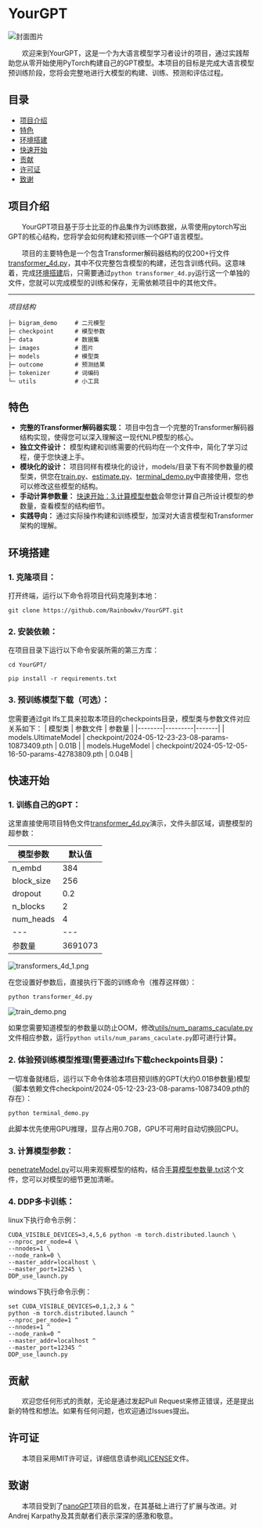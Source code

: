 # YourGPT
![封面图片](https://github.com/Rainbowkv/YourGPT/blob/main/images/Demo.png)

&emsp;&emsp;欢迎来到YourGPT，这是一个为大语言模型学习者设计的项目，通过实践帮助您从零开始使用PyTorch构建自己的GPT模型。本项目的目标是完成大语言模型预训练阶段，您将会完整地进行大模型的构建、训练、预测和评估过程。

## 目录
- [项目介绍](#项目介绍)
- [特色](#特色)
- [环境搭建](#环境搭建)
- [快速开始](#快速开始)
- [贡献](#贡献)
- [许可证](#许可证)
- [致谢](#致谢)

## 项目介绍

&emsp;&emsp;YourGPT项目基于莎士比亚的作品集作为训练数据，从零使用pytorch写出GPT的核心结构，您将学会如何构建和预训练一个GPT语言模型。

&emsp;&emsp;项目的主要特色是一个包含Transformer解码器结构的仅200+行文件[transformer_4d.py](https://github.com/Rainbowkv/YourGPT/blob/main/transformer_4d.py)，其中不仅完整包含模型的构建，还包含训练代码。这意味着，完成[环境搭建](#环境搭建)后，只需要通过`python transformer_4d.py`运行这一个单独的文件，您就可以完成模型的训练和保存，无需依赖项目中的其他文件。

---
*项目结构*
```.
├─ bigram_demo     # 二元模型
├─ checkpoint      # 模型参数
├─ data            # 数据集
├─ images          # 图片
├─ models          # 模型类
├─ outcome         # 预测结果
├─ tokenizer       # 词编码
└─ utils           # 小工具
```

## 特色

- **完整的Transformer解码器实现：** 项目中包含一个完整的Transformer解码器结构实现，使得您可以深入理解这一现代NLP模型的核心。
- **独立文件设计：** 模型构建和训练需要的代码均在一个文件中，简化了学习过程，便于您快速上手。
- **模块化的设计：** 项目同样有模块化的设计，models/目录下有不同参数量的模型类，供您在[train.py](https://github.com/Rainbowkv/YourGPT/blob/main/train.py)、[estimate.py](https://github.com/Rainbowkv/YourGPT/blob/main/estimate.py)、[terminal_demo.py](https://github.com/Rainbowkv/YourGPT/blob/main/terminal_demo.py)中直接使用，您也可以修改这些模型的结构。
- **手动计算参数量：** [快速开始：3.计算模型参数](#caculate_num_params)会带您计算自己所设计模型的参数量，查看模型的结构细节。
- **实践导向：** 通过实际操作构建和训练模型，加深对大语言模型和Transformer架构的理解。

## 环境搭建

### 1. **克隆项目：**
   打开终端，运行以下命令将项目代码克隆到本地：

   `git clone https://github.com/Rainbowkv/YourGPT.git`

### 2. **安装依赖：**
   在项目目录下运行以下命令安装所需的第三方库：

   `cd YourGPT/`

   `pip install -r requirements.txt`

### 3. **预训练模型下载（可选）：**
   您需要通过git lfs工具来拉取本项目的checkpoints目录，模型类与参数文件对应关系如下：
   | 模型类 | 参数文件 | 参数量 |
   |--------|---------|-------|
   | models.UltimateModel | checkpoint/2024-05-12-23-23-08-params-10873409.pth | 0.01B |
   | models.HugeModel | checkpoint/2024-05-12-05-16-50-params-42783809.pth | 0.04B |

## 快速开始

### 1. **训练自己的GPT：**

   这里直接使用项目特色文件[transformer_4d.py](https://github.com/Rainbowkv/YourGPT/blob/main/transformer_4d.py)演示，文件头部区域，调整模型的超参数：
   
   | 模型参数 | 默认值 |
   |----------|-------|
   | n_embd | 384 |
   | block_size | 256 |
   | dropout | 0.2 |
   | n_blocks | 2 |
   | num_heads | 4 |
   |---|---|
   | 参数量 | 3691073 |

   ![transformers_4d_1.png](https://github.com/Rainbowkv/YourGPT/blob/main/images/transformers_4d_1.png)

   在您设置好参数后，直接执行下面的训练命令（推荐这样做）：

   `python transformer_4d.py`

   ![train_demo.png](https://github.com/Rainbowkv/YourGPT/blob/main/images/train_demo.png)
   
   
   如果您需要知道模型的参数量以防止OOM，修改[utils/num_params_caculate.py](https://github.com/Rainbowkv/YourGPT/blob/main/utils/num_params_caculate.py)文件相应参数，运行`python utils/num_params_caculate.py`即可进行计算。

<a id="try_predic"></a>

### 2. **体验预训练模型推理(需要通过lfs下载checkpoints目录)：**

   一切准备就绪后，运行以下命令体验本项目预训练的GPT(大约0.01B参数量)模型（脚本依赖文件checkpoint/2024-05-12-23-23-08-params-10873409.pth的存在）：

   `python terminal_demo.py`

   此脚本优先使用GPU推理，显存占用0.7GB，GPU不可用时自动切换回CPU。

<a id="caculate_num_params"></a>

### 3. **计算模型参数：**

   [penetrateModel.py](https://github.com/Rainbowkv/YourGPT/blob/main/penetrateModel.py)可以用来观察模型的结构，结合[手算模型参数量.txt](https://github.com/Rainbowkv/YourGPT/blob/main/手算模型参数量.txt)这个文件，您可以对模型的细节更加清晰。

### 4. **DDP多卡训练：**

   linux下执行命令示例：
   ```
   CUDA_VISIBLE_DEVICES=3,4,5,6 python -m torch.distributed.launch \
   --nproc_per_node=4 \
   --nnodes=1 \
   --node_rank=0 \
   --master_addr=localhost \
   --master_port=12345 \
   DDP_use_launch.py
   ```

   windows下执行命令示例：
   ```
   set CUDA_VISIBLE_DEVICES=0,1,2,3 & ^
   python -m torch.distributed.launch ^
   --nproc_per_node=1 ^
   --nnodes=1 ^
   --node_rank=0 ^
   --master_addr=localhost ^
   --master_port=12345 ^
   DDP_use_launch.py
   ```

## 贡献

&emsp;&emsp;欢迎您任何形式的贡献，无论是通过发起Pull Request来修正错误，还是提出新的特性和想法。如果有任何问题，也欢迎通过Issues提出。

## 许可证

&emsp;&emsp;本项目采用MIT许可证，详细信息请参阅[LICENSE](https://github.com/Rainbowkv/YourGPT/blob/main/LICENSE)文件。

## 致谢

&emsp;&emsp;本项目受到了[nanoGPT](https://github.com/karpathy/nanoGPT)项目的启发，在其基础上进行了扩展与改进。对Andrej Karpathy及其贡献者们表示深深的感激和敬意。